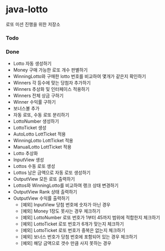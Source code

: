 # java-lotto
로또 미션 진행을 위한 저장소

### Todo

### Done
* Lotto 자동 생성하기
* Money 구매 가능한 로또 개수 판별하기
* WinningLotto와 구매한 lotto 번호를 비교하여 몇개가 같은지 확인하기
* Winners 각 등수에 맞는 당첨자 추가하기
* Winners 추상화 및 인터페이스 적용하기
* Winners 전체 상금 구하기
* Winner 수익률 구하기
* 보너스볼 추가
* 자동 로또, 수동 로또 분리하기
* LottoNumber 생성하기
* LottoTicket 생성
* AutoLotto LottTicket 적용
* WinningLotto LottTicket 적용
* ManualLotto LottTicket 적용
* Lotto 추상화
* InputView 생성
* Lottos 수동 로또 생성
* Lottos 남은 금액으로 자동 로또 생성하기
* OutputView 모든 로또 출력하기
* Lottos와 WinningLotto를 비교하여 랭크 상태 변경하기
* OutputView Rank 상태 출력하기
* OutputView 수익률 출력하기
    * [예외] InputView 당첨 번호에 숫자가 아닌 경우
    * [예외] Money 1장도 못사는 경우 체크하기
    * [예외] LottoNumber 로또 번호가 1부터 45까지 범위에 적합한지 체크하기
    * [예외] LottoTicket 로또 번호가 6개가 맞는지 체크하기
    * [예외] LottoTicket 로또 번호가 중복은 없는지 체크하기
    * [예외] 보너스 번호가 당첨 번호에 포함되어 있는 경우 체크하기
    * [예외] 해당 금액으로 갯수 만큼 사지 못하는 경우

